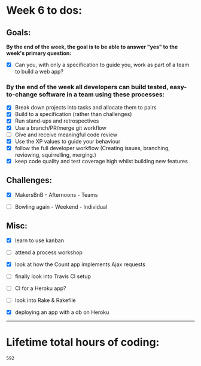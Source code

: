 # Week 6 to dos:

## Goals:

**By the end of the week, the goal is to be able to answer "yes" to the week's primary question:**

- [x] Can you, with only a specification to guide you, work as part of a team to build a web app?


### By the end of the week all developers can build tested, easy-to-change software in a team using these processes:

- [x] Break down projects into tasks and allocate them to pairs
- [x] Build to a specification (rather than challenges)
- [x] Run stand-ups and retrospectives
- [x] Use a branch/PR/merge git workflow
- [ ] Give and receive meaningful code review
- [x] Use the XP values to guide your behaviour
- [x] follow the full developer workflow (Creating issues, branching, reviewing, squirrelling, merging.)
- [x] keep code quality and test coverage high whilst building new features

## Challenges:

- [x] MakersBnB - Afternoons - Teams
- [ ] Bowling again - Weekend - Individual


## Misc:

- [x] learn to use kanban
- [ ] attend a process workshop
- [x] look at how the Count app implements Ajax requests 
- [ ] finally look into Travis CI setup
- [ ] CI for a Heroku app?
- [ ] look into Rake & Rakefile
- [x] deploying an app with a db on Heroku







---

# Lifetime total hours of coding:

```
592
```
